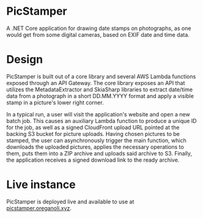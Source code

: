 # PicStamper

A .NET Core application for drawing date stamps on photographs, as one would get from some digital cameras, based on EXIF date and time data.

# Design
PicStamper is built out of a core library and several AWS Lambda functions exposed through an API Gateway. The core library exposes an API that utilizes the MetadataExtractor and SkiaSharp libraries to extract date/time data from a photograph in a short DD.MM.YYYY format and apply a visible stamp in a picture's lower right corner.

In a typical run, a user will visit the application's website and open a new batch job. This causes an auxiliary Lambda function to produce a unique ID for the job, as well as a signed CloudFront upload URL pointed at the backing S3 bucket for picture uploads. Having chosen pictures to be stamped, the user can asynchronously trigger the main function, which downloads the uploaded pictures, applies the necessary operations to them, puts them into a ZIP archive and uploads said archive to S3. Finally, the application receives a signed download link to the ready archive.

# Live instance

PicStamper is deployed live and available to use at [picstamper.oreganoli.xyz](https://picstamper.oreganoli.xyz/).

